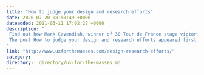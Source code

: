 ```yaml
---
title: "How to judge your design and research efforts"
date: 2020-07-20 08:50:49 +0000
dateadded: 2021-03-11 17:02:22 +0000
description: "  
 Find out how Mark Cavendish, winner of 30 Tour de France stage victories can help you master the skill of judging the right amount of design and research effort to throw at a problem. 
 The post How to judge your design and research efforts appeared first on UXM. 
"
link: "http://www.uxforthemasses.com/design-research-efforts/"
category:
directory: _directory/ux-for-the-masses.md
---
```

